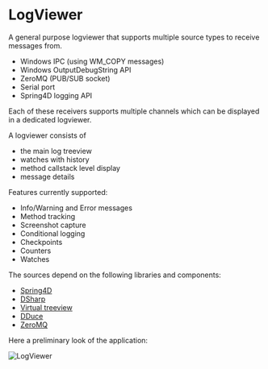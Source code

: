 # LogViewer

A general purpose logviewer that supports multiple source types to receive
messages from.

* Windows IPC (using WM_COPY messages)
* Windows OutputDebugString API
* ZeroMQ (PUB/SUB socket)
* Serial port
* Spring4D logging API

Each of these receivers supports multiple channels which can be displayed in
a dedicated logviewer.

A logviewer consists of
- the main log treeview
- watches with history
- method callstack level display
- message details

Features currently supported:
- Info/Warning and Error messages
- Method tracking
- Screenshot capture
- Conditional logging
- Checkpoints
- Counters
- Watches

The sources depend on the following libraries and components:
  * [Spring4D](http://bitbucket.org/sglienke/spring4d)
  * [DSharp](http://bitbucket.org/sglienke/dsharp)
  * [Virtual treeview](http://github.com/Virtual-TreeView/Virtual-TreeView)
  * [DDuce](http://github.com/beNative/dduce)
  * [ZeroMQ](http://github.com/zedalaye/Delphi-ZeroMQ)

Here a preliminary look of the application:

![LogViewer](https://github.com/beNative/LogViewer/blob/master/Wiki/LogViewer_30-11-2017%2021-35-21.png)

